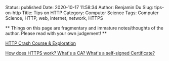 Status: published
Date: 2020-10-17 11:58:34
Author: Benjamin Du
Slug: tips-on-http
Title: Tips on HTTP
Category: Computer Science
Tags: Computer Science, HTTP, web, internet, network, HTTPS

**
Things on this page are fragmentary and immature notes/thoughts of the author.
Please read with your own judgement!
**


[HTTP Crash Course & Exploration](https://www.youtube.com/watch?v=iYM2zFP3Zn0)

[How does HTTPS work? What's a CA? What's a self-signed Certificate?](https://www.youtube.com/watch?v=T4Df5_cojAs)
